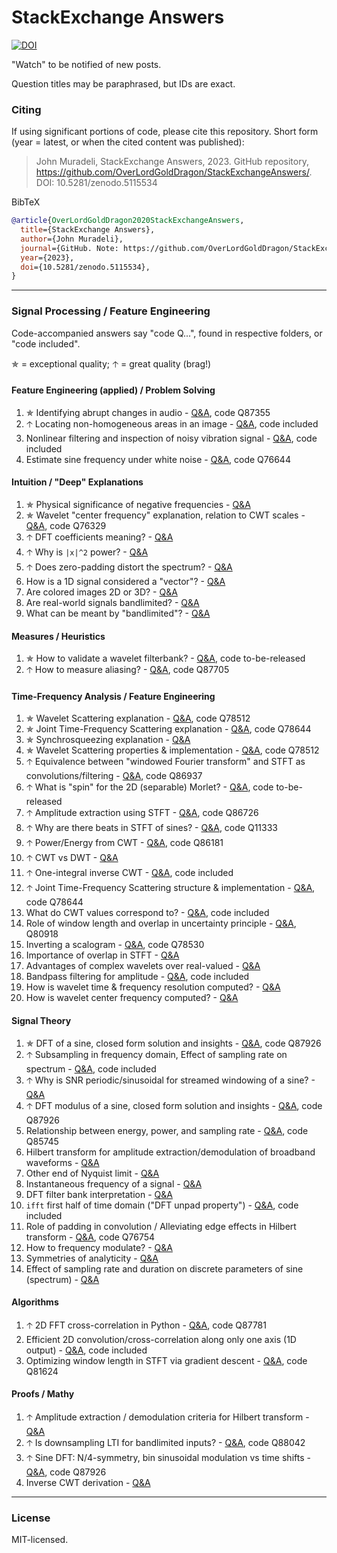 # StackExchange Answers

[![DOI](https://zenodo.org/badge/387701666.svg)](https://zenodo.org/badge/latestdoi/387701666)

"Watch" to be notified of new posts.

Question titles may be paraphrased, but IDs are exact.

### Citing

If using significant portions of code, please cite this repository. Short form (year = latest, or when the cited content was published):

> John Muradeli, StackExchange Answers, 2023. GitHub repository, https://github.com/OverLordGoldDragon/StackExchangeAnswers/. DOI: 10.5281/zenodo.5115534

BibTeX

```bibtex
@article{OverLordGoldDragon2020StackExchangeAnswers,
  title={StackExchange Answers},
  author={John Muradeli},
  journal={GitHub. Note: https://github.com/OverLordGoldDragon/StackExchangeAnswers/},
  year={2023},
  doi={10.5281/zenodo.5115534},
}
```

<hr>

### Signal Processing / Feature Engineering

Code-accompanied answers say "code Q...", found in respective folders, or "code included".

✯ = exceptional quality; 🡡 = great quality (brag!)

#### Feature Engineering (applied) / Problem Solving

  1. ✯ Identifying abrupt changes in audio - [Q&A](https://dsp.stackexchange.com/a/87512/50076), code Q87355
  2. 🡡 Locating non-homogeneous areas in an image - [Q&A](https://dsp.stackexchange.com/a/75636/50076), code included
  3. Nonlinear filtering and inspection of noisy vibration signal - [Q&A](https://dsp.stackexchange.com/a/84095/50076), code included
  4. Estimate sine frequency under white noise - [Q&A](https://dsp.stackexchange.com/a/88711/50076), code Q76644

#### Intuition / "Deep" Explanations

  1. ✯ Physical significance of negative frequencies - [Q&A](https://dsp.stackexchange.com/a/87994/50076)
  2. ✯ Wavelet "center frequency" explanation, relation to CWT scales - [Q&A](https://dsp.stackexchange.com/a/76371/50076), code Q76329
  3. 🡡 DFT coefficients meaning? - [Q&A](https://dsp.stackexchange.com/a/70395/50076)
  4. 🡡 Why is `|x|^2` power? - [Q&A](https://dsp.stackexchange.com/a/86919/50076)
  5. 🡡 Does zero-padding distort the spectrum? - [Q&A](https://dsp.stackexchange.com/a/70498/50076)
  6. How is a 1D signal considered a "vector"? - [Q&A](https://dsp.stackexchange.com/a/87057/50076)
  7. Are colored images 2D or 3D? - [Q&A](https://dsp.stackexchange.com/a/81831/50076)
  8. Are real-world signals bandlimited? - [Q&A](https://dsp.stackexchange.com/a/75147/50076)
  9. What can be meant by "bandlimited"? - [Q&A](https://dsp.stackexchange.com/a/70949/50076)

#### Measures / Heuristics

  1. ✯ How to validate a wavelet filterbank? - [Q&A](https://dsp.stackexchange.com/a/86069/50076), code to-be-released
  2. 🡡 How to measure aliasing? - [Q&A](https://dsp.stackexchange.com/a/87706/50076), code Q87705

#### Time-Frequency Analysis / Feature Engineering

  1. ✯ Wavelet Scattering explanation - [Q&A](https://dsp.stackexchange.com/a/78513/50076), code Q78512
  2. ✯ Joint Time-Frequency Scattering explanation - [Q&A](https://dsp.stackexchange.com/a/78623/50076), code Q78644
  3. ✯ Synchrosqueezing explanation - [Q&A](https://dsp.stackexchange.com/a/71399/50076)
  4. ✯ Wavelet Scattering properties & implementation - [Q&A](https://dsp.stackexchange.com/a/78515/50076), code Q78512
  5. 🡡 Equivalence between "windowed Fourier transform" and STFT as convolutions/filtering - [Q&A](https://dsp.stackexchange.com/a/86938/50076), code Q86937
  6. 🡡 What is "spin" for the 2D (separable) Morlet? - [Q&A](https://dsp.stackexchange.com/a/86013/50076), code to-be-released
  7. 🡡 Amplitude extraction using STFT - [Q&A](https://dsp.stackexchange.com/a/86731/50076), code Q86726
  8. 🡡 Why are there beats in STFT of sines? - [Q&A](https://dsp.stackexchange.com/a/87086/50076), code Q11333
  9. 🡡 Power/Energy from CWT - [Q&A](https://dsp.stackexchange.com/a/86182/50076), code Q86181
  10. 🡡 CWT vs DWT - [Q&A](https://dsp.stackexchange.com/a/76639/50076) 
  11. 🡡 One-integral inverse CWT - [Q&A](https://dsp.stackexchange.com/a/76239/50076), code included
  12. 🡡 Joint Time-Frequency Scattering structure & implementation - [Q&A](https://dsp.stackexchange.com/a/78625/50076), code Q78644
  13. What do CWT values correspond to? - [Q&A](https://dsp.stackexchange.com/a/86939/50076), code included
  14. Role of window length and overlap in uncertainty principle - [Q&A](https://dsp.stackexchange.com/a/80920/50076), Q80918
  15. Inverting a scalogram - [Q&A](https://dsp.stackexchange.com/a/78531/50076), code Q78530
  16. Importance of overlap in STFT - [Q&A](https://dsp.stackexchange.com/a/76507/50076)
  17. Advantages of complex wavelets over real-valued - [Q&A](https://dsp.stackexchange.com/a/76093/50076)
  18. Bandpass filtering for amplitude - [Q&A](https://dsp.stackexchange.com/a/75819/50076), code included
  19. How is wavelet time & frequency resolution computed? - [Q&A](https://dsp.stackexchange.com/a/72043/50076)
  20. How is wavelet center frequency computed? - [Q&A](https://dsp.stackexchange.com/a/70837/50076)

#### Signal Theory

  1. ✯ DFT of a sine, closed form solution and insights - [Q&A](https://dsp.stackexchange.com/a/88365/50076), code Q87926
  2. 🡡 Subsampling in frequency domain, Effect of sampling rate on spectrum - [Q&A](https://dsp.stackexchange.com/a/87121/50076), code included
  3. 🡡 Why is SNR periodic/sinusoidal for streamed windowing of a sine? - [Q&A](https://dsp.stackexchange.com/a/87933/50076)
  4. 🡡 DFT modulus of a sine, closed form solution and insights - [Q&A](https://dsp.stackexchange.com/a/88400/50076), code Q87926
  5. Relationship between energy, power, and sampling rate - [Q&A](https://dsp.stackexchange.com/a/86132/50076), code Q85745
  6. Hilbert transform for amplitude extraction/demodulation of broadband waveforms - [Q&A](https://dsp.stackexchange.com/a/83257/50076)
  7. Other end of Nyquist limit - [Q&A](https://dsp.stackexchange.com/a/84746/50076)
  8. Instantaneous frequency of a signal - [Q&A](https://dsp.stackexchange.com/a/84144/50076)
  9. DFT filter bank interpretation - [Q&A](https://dsp.stackexchange.com/a/83878/50076)
  10. `ifft` first half of time domain ("DFT unpad property") - [Q&A](https://dsp.stackexchange.com/a/81994/50076), code included
  11. Role of padding in convolution / Alleviating edge effects in Hilbert transform - [Q&A](https://dsp.stackexchange.com/a/76792/50076), code Q76754
  12. How to frequency modulate? - [Q&A](https://dsp.stackexchange.com/a/76482/50076)
  13. Symmetries of analyticity - [Q&A](https://dsp.stackexchange.com/q/76560/50076)
  14. Effect of sampling rate and duration on discrete parameters of sine (spectrum) - [Q&A](https://dsp.stackexchange.com/a/88389/50076)

#### Algorithms

  1. 🡡 2D FFT cross-correlation in Python - [Q&A](https://dsp.stackexchange.com/a/87782/50076), code Q87781
  2. Efficient 2D convolution/cross-correlation along  only one axis (1D output) - [Q&A](https://dsp.stackexchange.com/a/87563/50076), code included
  3. Optimizing window length in STFT via gradient descent - [Q&A](https://dsp.stackexchange.com/a/81627/50076), code Q81624

#### Proofs / Mathy

  1. 🡡 Amplitude extraction / demodulation criteria for Hilbert transform - [Q&A](https://dsp.stackexchange.com/a/83299/50076)
  2. 🡡 Is downsampling LTI for bandlimited inputs? - [Q&A](https://dsp.stackexchange.com/a/88055/50076), code Q88042
  3. 🡡 Sine DFT: N/4-symmetry, bin sinusoidal modulation vs time shifts  - [Q&A](https://dsp.stackexchange.com/a/88421/50076), code Q87926
  4. Inverse CWT derivation - [Q&A](https://dsp.stackexchange.com/a/71148/50076)


<hr>

### License

MIT-licensed.
